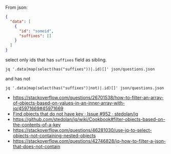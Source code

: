 From json:

```json
{
  "data": [
    {
      "id": "someid",
      "suffixes": []
    }
  ]
}
```

select only ids that has `suffixes` field as sibling.

`jq '.data|map(select(has("suffixes"))|.id)[]' json/questions.json`

and has not


`jq '.data|map(select(has("suffixes")|not)|.id)[]' json/questions.json`

- https://stackoverflow.com/questions/26701538/how-to-filter-an-array-of-objects-based-on-values-in-an-inner-array-with-jq/45971669#45971669
- [Find objects that do not have key · Issue #952 · stedolan/jq](https://github.com/stedolan/jq/issues/952#issuecomment-141211150)
- https://github.com/stedolan/jq/wiki/Cookbook#filter-objects-based-on-the-contents-of-a-key
- https://stackoverflow.com/questions/46281030/use-jq-to-select-objects-not-containing-nested-objects
- https://stackoverflow.com/questions/42746828/jq-how-to-filter-a-json-that-does-not-contain
